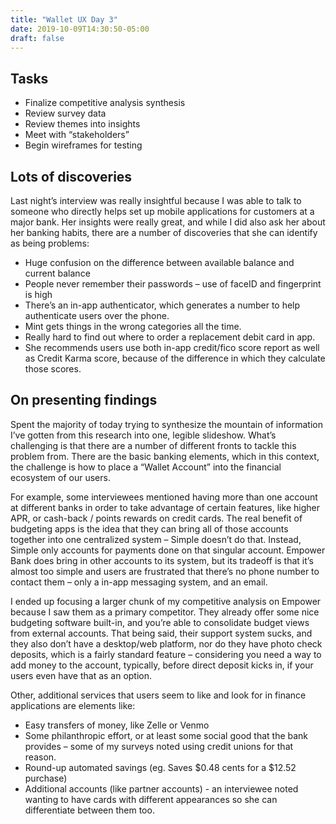 ```yaml
---
title: "Wallet UX Day 3"
date: 2019-10-09T14:30:50-05:00
draft: false
---
```


## Tasks
* Finalize competitive analysis synthesis
* Review survey data
* Review themes into insights
* Meet with “stakeholders”
* Begin wireframes for testing

## Lots of discoveries
Last night’s interview was really insightful because I was able to talk to someone who directly helps set up mobile applications for customers at a major bank. Her insights were really great, and while I did also ask her about her banking habits, there are a number of discoveries that she can identify as being problems:

* Huge confusion on the difference between available balance and current balance
* People never remember their passwords – use of faceID and fingerprint is high
* There’s an in-app authenticator, which generates a number to help authenticate users over the phone.
* Mint gets things in the wrong categories all the time.
* Really hard to find out where to order a replacement debit card in app.
* She recommends users use both in-app credit/fico score report as well as Credit Karma score, because of the difference in which they calculate those scores.

## On presenting findings
Spent the majority of today trying to synthesize the mountain of information I’ve gotten from this research into one, legible slideshow. What’s challenging is that there are a number of different fronts to tackle this problem from. There are the basic banking elements, which in this context, the challenge is how to place a “Wallet Account” into the financial ecosystem of our users.

For example, some interviewees mentioned having more than one account at different banks in order to take advantage of certain features, like higher APR, or cash-back / points rewards on credit cards. The real benefit of budgeting apps is the idea that they can bring all of those accounts together into one centralized system – Simple doesn’t do that. Instead, Simple only accounts for payments done on that singular account. Empower Bank does bring in other accounts to its system, but its tradeoff is that it’s almost too simple and users are frustrated that there’s no phone number to contact them – only a in-app messaging system, and an email.

I ended up focusing a larger chunk of my competitive analysis on Empower because I saw them as a primary competitor. They already offer some nice budgeting software built-in, and you’re able to consolidate budget views from external accounts. That being said, their support system sucks, and they also don’t have a desktop/web platform, nor do they have photo check deposits, which is a fairly standard feature – considering you need a way to add money to the account, typically, before direct deposit kicks in, if your users even have that as an option.

Other, additional services that users seem to like and look for in finance applications are elements like:

* Easy transfers of money, like Zelle or Venmo
* Some philanthropic effort, or at least some social good that the bank provides – some of my surveys noted using credit unions for that reason.
* Round-up automated savings (eg. Saves $0.48 cents for a $12.52 purchase)
* Additional accounts (like partner accounts) - an interviewee noted wanting to have cards with different appearances so she can differentiate between them too.
